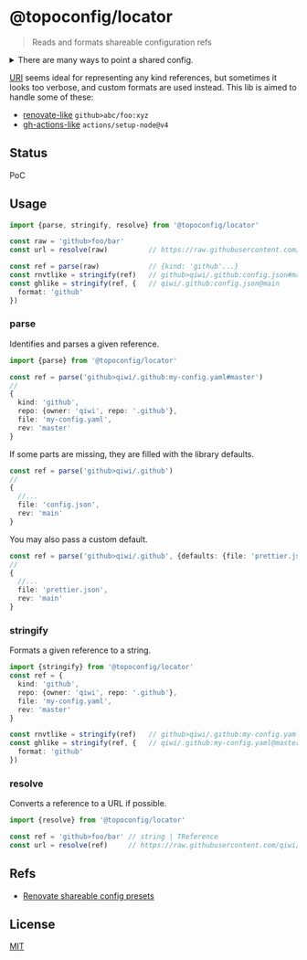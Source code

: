 # @topoconfig/locator
> Reads and formats shareable configuration refs

<details>
<summary>There are many ways to point a shared config.</summary>

* locally
  * file (fs, infra assets)
  * env vars
  * deps (libs, packages)
* remote
  * db / kv store
  * config service (like consul, vault)
  * repositories (standardized API like github, gitlab)
  * custom URIs
    * http(s)
    * git+ssh
</details>


[URI](https://en.wikipedia.org/wiki/Uniform_Resource_Identifier) seems ideal for representing any kind references, but sometimes it looks too verbose, and custom formats are used instead.
This lib is aimed to handle some of these:
  * [renovate-like](https://docs.renovatebot.com/config-presets/#github) `github>abc/foo:xyz`
  * [gh-actions-like](https://docs.github.com/en/actions/using-workflows/workflow-syntax-for-github-actions#jobsjob_idstepsuses) `actions/setup-node@v4`

## Status
PoC

## Usage
```ts
import {parse, stringify, resolve} from '@topoconfig/locator'

const raw = 'github>foo/bar'
const url = resolve(raw)          // https://raw.githubusercontent.com/qiwi/.github/main/config.json

const ref = parse(raw)            // {kind: 'github'...}
const rnvtlike = stringify(ref)   // github>qiwi/.github:config.json#main
const ghlike = stringify(ref, {   // qiwi/.github:config.json@main
  format: 'github'
})
```

### parse
Identifies and parses a given reference.
```ts
import {parse} from '@topoconfig/locator'

const ref = parse('github>qiwi/.github:my-config.yaml#master')
// 
{
  kind: 'github',
  repo: {owner: 'qiwi', repo: '.github'},
  file: 'my-config.yaml',
  rev: 'master'
}
```

If some parts are missing, they are filled with the library defaults.
```ts
const ref = parse('github>qiwi/.github')
// 
{
  //...
  file: 'config.json',
  rev: 'main'
}
```
You may also pass a custom default.
```ts
const ref = parse('github>qiwi/.github', {defaults: {file: 'prettier.json'}})
// 
{
  //...
  file: 'prettier.json',
  rev: 'main'
}
```

### stringify
Formats a given reference to a string.
```ts
import {stringify} from '@topoconfig/locator'
const ref = {
  kind: 'github',
  repo: {owner: 'qiwi', repo: '.github'},
  file: 'my-config.yaml',
  rev: 'master'
}

const rnvtlike = stringify(ref)   // github>qiwi/.github:my-config.yaml#master
const ghlike = stringify(ref, {   // qiwi/.github:my-config.yaml@master
  format: 'github'
})
```

### resolve
Converts a reference to a URL if possible.
```ts
import {resolve} from '@topoconfig/locator'

const ref = 'github>foo/bar' // string | TReference
const url = resolve(ref)     // https://raw.githubusercontent.com/qiwi/.github/main/config.json
```

## Refs
* [Renovate shareable config presets](https://docs.renovatebot.com/config-presets/#github)

## License
[MIT](./LICENSE)
